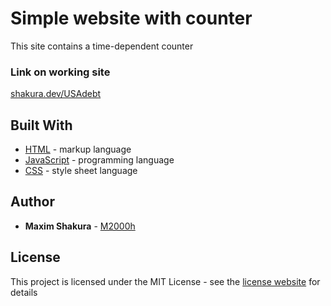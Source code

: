# Simple website with counter

This site contains a time-dependent counter

### Link on working site

[shakura.dev/USAdebt](https://shakura.dev/USAdebt)

## Built With

* [HTML](https://w3c.github.io/html/) - markup language
* [JavaScript](https://www.javascript.com/) - programming language
* [CSS](https://www.w3.org/Style/CSS/) - style sheet language

## Author

* **Maxim Shakura** - [M2000h](https://github.com/M2000h)

## License

This project is licensed under the MIT License - see the [license website](https://opensource.org/licenses/MIT) for details
